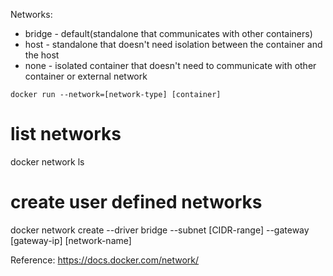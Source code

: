 Networks:
- bridge - default(standalone that communicates with other containers)
- host - standalone that doesn't need isolation between the container and the host
- none - isolated container that doesn't need to communicate with other container or external network

`docker run --network=[network-type] [container]`

# list networks
docker network ls
# create user defined networks
docker network create --driver bridge --subnet [CIDR-range] --gateway [gateway-ip] [network-name]

Reference:
https://docs.docker.com/network/